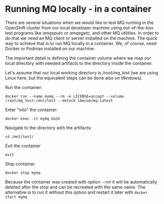 
# Running MQ locally - in a container

There are several situations when we would like to test MQ running in the OpenShift cluster from our local developer machine using out-of-the-box test programs like *amqsputc* or *amqsgetc*, and other MQ utilities. In order to do that we need an MQ client or server installed on the machine. The quick way to achieve that is to run MQ locally in a container. We, of course, need Docker or Podman installed on our machine. 

The important detail is defining the container volume where we map our local directory with needed artifacts to the directory inside the container.

Let's assume that our local working directory is */root/mq_test* (we are using Linux here, but the equivalent steps can be done also on Windows).

Run the container:
```
docker run --name mymq --rm -e LICENSE=accept --volume /root/mq_test:/mnt/test --detach ibmcom/mq:latest
```

Enter "into" the container:
```
docker exec -it mymq bash
```

Navigate to the directory with the artifacts:
```
cd /mnt/test/
```

Exit the container
```
exit
```

Stop container
```
docker stop mymq
```

Because the container was created with option *--rm* it will be automatically deleted after the stop and can be recreated with the same name. The alternative is to run it without this option and restart it later with `docker start mymq`





